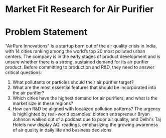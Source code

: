 # Market Fit Research for Air Purifier 
 # Problem Statement

  "AirPure Innovations" is a startup born out of the air quality crisis in India, with 14 cities 
ranking among the world’s top 20 most polluted urban centers. The company is in the 
early stages of product development and is unsure whether there is a strong, sustained 
demand for its air purifier product. Before committing to production and R&D, they need 
to answer critical questions: 
1. What pollutants or particles should their air purifier target? 
2. What are the most essential features that should be incorporated into the air 
purifier? 
3. Which cities have the highest demand for air purifiers, and what is the market 
size in these regions? 
4. How can R&D be aligned with localized pollution patterns? 
The urgency is highlighted by real-world examples: biotech entrepreneur Bryan Johnson 
walked out of a podcast due to poor air quality, and Delhi's Taj Hotels now display AQI 
readings, emphasizing the growing awareness of air quality in daily life and business 
decisions.
